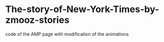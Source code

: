 # The-story-of-New-York-Times-by-zmooz-stories
code of the AMP page with modification of the animations
